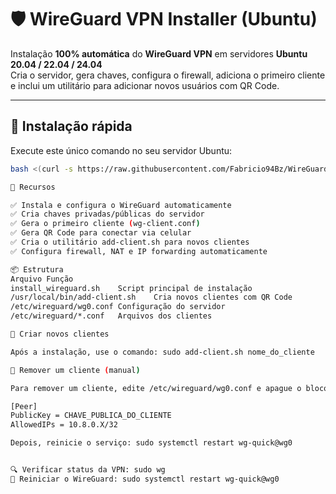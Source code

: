 # 🛡️ WireGuard VPN Installer (Ubuntu)

Instalação **100% automática** do **WireGuard VPN** em servidores **Ubuntu 20.04 / 22.04 / 24.04**  
Cria o servidor, gera chaves, configura o firewall, adiciona o primeiro cliente e inclui um utilitário para adicionar novos usuários com QR Code.

---

## 🚀 Instalação rápida

Execute este único comando no seu servidor Ubuntu:

```bash
bash <(curl -s https://raw.githubusercontent.com/Fabricio94Bz/WireGuard/main/install_wireguard.sh)

🧰 Recursos

✅ Instala e configura o WireGuard automaticamente
✅ Cria chaves privadas/públicas do servidor
✅ Gera o primeiro cliente (wg-client.conf)
✅ Gera QR Code para conectar via celular
✅ Cria o utilitário add-client.sh para novos clientes
✅ Configura firewall, NAT e IP forwarding automaticamente

📦 Estrutura
Arquivo	Função
install_wireguard.sh	Script principal de instalação
/usr/local/bin/add-client.sh	Cria novos clientes com QR Code
/etc/wireguard/wg0.conf	Configuração do servidor
/etc/wireguard/*.conf	Arquivos dos clientes

👥 Criar novos clientes

Após a instalação, use o comando: sudo add-client.sh nome_do_cliente

🧹 Remover um cliente (manual)

Para remover um cliente, edite /etc/wireguard/wg0.conf e apague o bloco:

[Peer]
PublicKey = CHAVE_PUBLICA_DO_CLIENTE
AllowedIPs = 10.8.0.X/32

Depois, reinicie o serviço: sudo systemctl restart wg-quick@wg0


🔍 Verificar status da VPN: sudo wg
🔄 Reiniciar o WireGuard: sudo systemctl restart wg-quick@wg0



